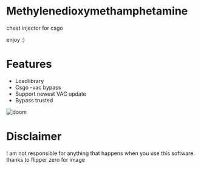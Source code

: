 # Methylenedioxymethamphetamine
cheat injector for csgo
 
 enjoy :)
# Features
- Loadlibrary
- Csgo 
-vac bypass
- Support newest VAC update
- Bypass trusted













![doom](https://i.ibb.co/jGsTjJy/ezgif-com-crop-5.gif)







# Disclaimer
I am not responsible for anything that happens when you use this software.
thanks to flipper zero for image
